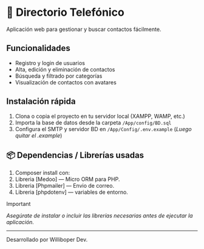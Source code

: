 # 📒 Directorio Telefónico

Aplicación web para gestionar y buscar contactos fácilmente.

## Funcionalidades
- Registro y login de usuarios
- Alta, edición y eliminación de contactos
- Búsqueda y filtrado por categorías
- Visualización de contactos con avatares

## Instalación rápida
1. Clona o copia el proyecto en tu servidor local (XAMPP, WAMP, etc.)
2. Importa la base de datos desde la carpeta `/App/config/BD.sql`
3. Configura el SMTP y servidor BD en `/App/Config/.env.example` (_Luego quitar el .example_)

## 📦 Dependencias / Librerías usadas
1. Composer install con:
2. Libreria [Medoo] — Micro ORM para PHP.
3. Libreria [Phpmailer] — Envio de correo.
4. Libreria [phpdotenv] — variables de entorno.

> [!IMPORTANT]
> _Asegúrate de instalar o incluir las librerías necesarias antes de ejecutar la aplicación._

---
Desarrollado por Williboper Dev.  
